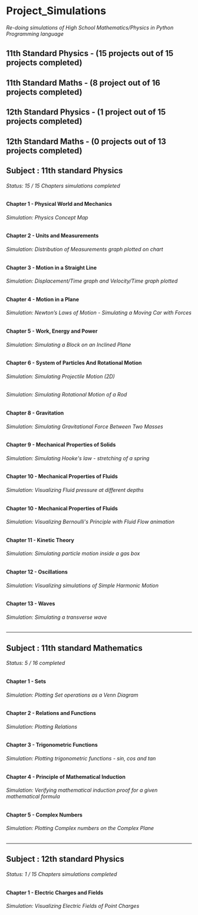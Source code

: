 # Project_Simulations

###### Re-doing simulations of High School Mathematics/Physics in Python Programming language

## 11th Standard Physics - (15 projects out of 15 projects completed)
## 11th Standard Maths - (8 project out of 16 projects completed)
## 12th Standard Physics - (1 project out of 15 projects completed)
## 12th Standard Maths - (0 projects out of 13 projects completed)

## Subject : 11th standard Physics 
###### Status: 15 / 15 Chapters simulations completed


#### Chapter 1 - Physical World and Mechanics
###### Simulation: Physics Concept Map


#### Chapter 2 - Units and Measurements
###### Simulation: Distribution of Measurements graph plotted on chart

#### Chapter 3 - Motion in a Straight Line
###### Simulation: Displacement/Time graph and Velocity/Time graph plotted

#### Chapter 4 - Motion in a Plane
###### Simulation:  Newton’s Laws of Motion - Simulating a Moving Car with Forces

#### Chapter 5 - Work, Energy and Power
###### Simulation:   Simulating a Block on an Inclined Plane

#### Chapter 6 - System of Particles And Rotational Motion
###### Simulation:   Simulating Projectile Motion (2D)

###### Simulation:   Simulating Rotational Motion of a Rod

#### Chapter 8 - Gravitation
###### Simulation:   Simulating Gravitational Force Between Two Masses


#### Chapter 9 - Mechanical Properties of Solids
###### Simulation:   Simulating Hooke's law - stretching of a spring


#### Chapter 10 - Mechanical Properties of Fluids
###### Simulation:   Visualizing Fluid pressure at different depths

#### Chapter 10 - Mechanical Properties of Fluids
###### Simulation:   Visualizing Bernoulli's Principle with Fluid Flow animation

#### Chapter 11 - Kinetic Theory
###### Simulation:   Simulating particle motion inside a gas box

#### Chapter 12 - Oscillations
###### Simulation:   Visualizing simulations of Simple Harmonic Motion

#### Chapter 13 - Waves 
###### Simulation:   Simulating a transverse wave


---





## Subject : 11th standard Mathematics
###### Status: 5 / 16 completed


#### Chapter 1 - Sets
###### Simulation:   Plotting Set operations as a Venn Diagram


#### Chapter 2 - Relations and Functions
###### Simulation:   Plotting Relations

#### Chapter 3 - Trigonometric Functions
###### Simulation:   Plotting trigonometric functions - sin, cos and tan

#### Chapter 4 - Principle of Mathematical Induction
###### Simulation:   Verifying mathematical induction proof for a given mathematical formula

#### Chapter 5 - Complex Numbers
###### Simulation:   Plotting Complex numbers on the Complex Plane


---

## Subject : 12th standard Physics 
###### Status: 1 / 15 Chapters simulations completed

#### Chapter 1 - Electric Charges and Fields
###### Simulation:   Visualizing Electric Fields of Point Charges




